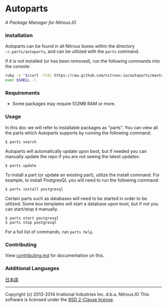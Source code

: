 # Autoparts
*A Package Manager for Nitrous.IO*

### Installation

Autoparts can be found in all Nitrous boxes within the directory `~/.parts/autoparts`, 
and can be utilized with the `parts` command.

If it is not installed (or has been removed), run the following commands into the console:

```sh
ruby -e "$(curl -fsSL https://raw.github.com/nitrous-io/autoparts/master/setup.rb)"
exec $SHELL -l
```

### Requirements

* Some packages may require 512MB RAM or more.

### Usage

In this doc we will refer to installable packages as "parts". You can view all the parts 
which Autoparts supports by running the following command:

    $ parts search

Autoparts will automatically update upon boot, but if needed you can manually update the repo 
if you are not seeing the latest updates:

    $ parts update

To install a part (or update an existing part), utilize the install command. For example, to 
install PostgresQL you will need to run the following command:

    $ parts install postgresql

Certain parts such as databases will need to be started in order to be utilized. Some box templates will 
start a database upon boot, but if not you can start/stop it manually.

    $ parts start postgresql 
    $ parts stop postgresql

For a full list of commands, run `parts help`.

### Contributing

View [contributing.md](https://github.com/nitrous-io/autoparts/tree/master/docs/contributing.md) for documentation on this.

### Additional Languages

[日本語](https://github.com/action-io/autoparts/blob/master/README.ja.md)

- - -
Copyright (c) 2013-2014 Irrational Industries Inc. d.b.a. Nitrous.IO
This software is licensed under the [BSD 2-Clause license](https://raw.github.com/nitrous-io/autoparts/master/LICENSE).

